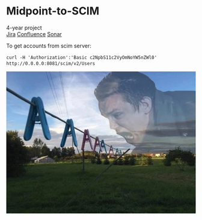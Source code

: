 # Midpoint-to-SCIM

4-year project  
[Jira](https://midpointscim.atlassian.net/jira/software/projects/MID/boards/1)
[Confluence](https://midpointscim.atlassian.net/wiki/spaces/BZ/overview)
[Sonar](https://sonarcloud.io/project/overview?id=tmp-production_Midpoint-to-SCIM)


To get accounts from scim server:
```
curl -H 'Authorization':'Basic c2NpbS11c2VyOmNoYW5nZWl0' http://0.0.0.0:8081/scim/v2/Users
```

![haha](./pics/a.jpg)